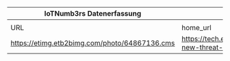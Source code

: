 |IoTNumb3rs Datenerfassung|||||||||||
| ---- | ---- | ---- | ---- | ---- | ---- | ---- | ---- | ---- | ---- | ---- |
||||||||||||
|URL|home_url|filename|device_class|device_count|market_class|market_volume|prognosis_year|publication_year|authorship_class|Dropbox folder|
|https://etimg.etb2bimg.com/photo/64867136.cms|https://tech.economictimes.indiatimes.com/news/corporate/the-new-threat-weaponisation-of-iot-infographic/64866823|file2_64867136.cms||||||||JinlinHolic/20181125-0000|
